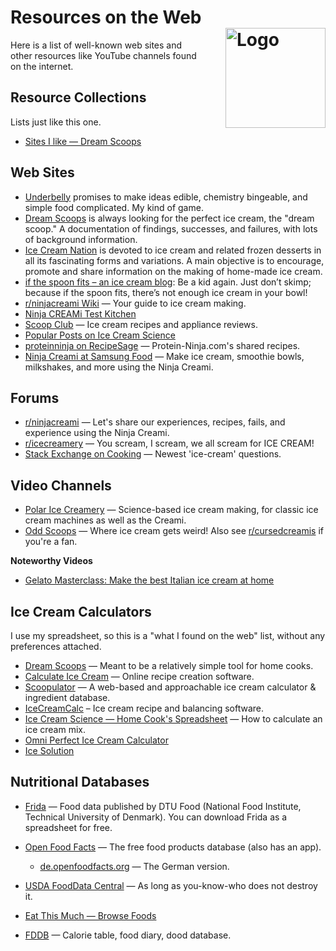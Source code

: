 # Resources on the Web<img style="float: right; margin-left: 1.5em;" width=160 alt="Logo" src="../logo-web.webp" />

Here is a list of well-known web sites and other resources like YouTube channels found on the internet.

## Resource Collections
Lists just like this one.

- [Sites I like — Dream Scoops](https://www.dreamscoops.com/about-me/sites-i-like/)

## Web Sites

- [Underbelly](https://under-belly.org/category/ice-cream/) promises to make ideas edible, chemistry bingeable, and simple food complicated. My kind of game.
- [Dream Scoops](https://www.dreamscoops.com/home/) is always looking for the perfect ice cream, the "dream scoop." A documentation of findings, successes, and failures, with lots of background information.
- [Ice Cream Nation](https://www.icecreamnation.org/ice-cream-nation/) is devoted to ice cream and related frozen desserts in all its fascinating forms and variations. A main objective is to encourage, promote and share information on the making of home-made ice cream.
- [if the spoon fits – an ice cream blog](https://ifthespoonfits.com/): Be a kid again. Just don’t skimp; because if the spoon fits, there’s not enough ice cream in your bowl!
- [r/ninjacreami Wiki](https://www.reddit.com/r/ninjacreami/wiki/index/) — Your guide to ice cream making.
- [Ninja CREAMi Test Kitchen](https://ninjatestkitchen.com/collection/ninja-creami-creations/)
- [Scoop Club](https://www.scoopclub.com.au/) — Ice cream recipes and appliance reviews.
- [Popular Posts on Ice Cream Science](https://www.icecreamscience.com/popular-posts)
- [proteinninja on RecipeSage](https://recipesage.com/#/people/@proteinninja) — Protein-Ninja.com's shared recipes.
- [Ninja Creami at Samsung Food](https://s.samsungfood.com/eWWyY) — Make ice cream, smoothie bowls, milkshakes, and more using the Ninja Creami.

## Forums

- [r/ninjacreami](https://www.reddit.com/r/ninjacreami/) — Let's share our experiences, recipes, fails, and experience using the Ninja Creami.
- [r/icecreamery](https://www.reddit.com/r/icecreamery/) — You scream, I scream, we all scream for ICE CREAM!
- [Stack Exchange on Cooking](https://cooking.stackexchange.com/questions/tagged/ice-cream) — Newest 'ice-cream' questions.

## Video Channels

- [Polar Ice Creamery](https://www.youtube.com/c/PolarIceCreamery) — Science-based ice cream making, for classic ice cream machines as well as the Creami.
- [Odd Scoops](https://www.youtube.com/@OddScoops) — Where ice cream gets weird! Also see [r/cursedcreamis](https://www.reddit.com/r/cursedcreamis/) if you're a fan.

**Noteworthy Videos**

- [Gelato Masterclass: Make the best Italian ice cream at home](https://www.youtube.com/watch?v=eH1wuQg4h4Y)

## Ice Cream Calculators
I use my spreadsheet, so this is a "what I found on the web" list, without any preferences attached.

- [Dream Scoops](https://www.dreamscoops.com/ice-cream-science/ice-cream-calculator/) — Meant to be a relatively simple tool for home cooks.
- [Calculate Ice Cream](https://calculateicecream.com/) — Online recipe creation software.
- [Scoopulator](https://www.scoopulator.app/calc) — A web-based and approachable ice cream calculator & ingredient database.
- [IceCreamCalc](https://icecreamcalc.com/) – Ice cream recipe and balancing software.
- [Ice Cream Science — Home Cook's Spreadsheet](https://www.icecreamscience.com/blog/calculate-ice-cream-mix) — How to calculate an ice cream mix.
- [Omni Perfect Ice Cream Calculator](https://www.omnicalculator.com/food/ice-cream)
- [Ice Solution](https://icesolution.app/)

## Nutritional Databases

- [Frida](https://frida.fooddata.dk/?lang=en) — Food data published by DTU Food (National Food Institute, Technical University of Denmark). You can download Frida as a spreadsheet for free.
- [Open Food Facts](https://world.openfoodfacts.org/discover) — The free food products database (also has an app).

  - [de.openfoodfacts.org](https://de.openfoodfacts.org/) — The German version.

- [USDA FoodData Central](https://fdc.nal.usda.gov/) — As long as you-know-who does not destroy it.
- [Eat This Much — Browse Foods](https://www.eatthismuch.com/food/browse)
- [FDDB](https://fddb.info/db/en/index.html) — Calorie table, food diary, dood database.
